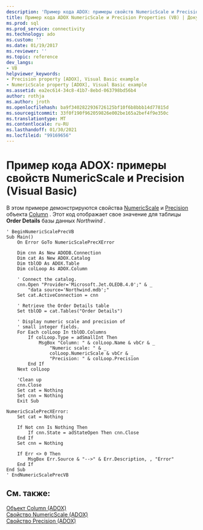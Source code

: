 ```yaml
---
description: 'Пример кода ADOX: примеры свойств NumericScale и Precision (Visual Basic)'
title: Пример кода ADOX NumericScale и Precision Properties (VB) | Документация Майкрософт
ms.prod: sql
ms.prod_service: connectivity
ms.technology: ado
ms.custom: ''
ms.date: 01/19/2017
ms.reviewer: ''
ms.topic: reference
dev_langs:
- VB
helpviewer_keywords:
- Precision property [ADOX], Visual Basic example
- NumericScale property [ADOX], Visual Basic example
ms.assetid: ea2ec614-34c8-41b7-8ebd-063798bd56b4
author: rothja
ms.author: jroth
ms.openlocfilehash: ba9f3402822936726125bf10f6b8bbb14d77815d
ms.sourcegitcommit: 33f0f190f962059826e002be165a2bef4f9e350c
ms.translationtype: MT
ms.contentlocale: ru-RU
ms.lasthandoff: 01/30/2021
ms.locfileid: "99169656"
---
```

# <a name="adox-code-example-numericscale-and-precision-properties-example-vb"></a>Пример кода ADOX: примеры свойств NumericScale и Precision (Visual Basic)
В этом примере демонстрируются свойства [NumericScale](./numericscale-property-adox.md) и [Precision](./precision-property-adox.md) объекта [Column](./column-object-adox.md) . Этот код отображает свое значение для таблицы **Order Details** базы данных *Northwind* .  
  
```  
' BeginNumericScalePrecVB  
Sub Main()  
    On Error GoTo NumericScalePrecXError  
  
    Dim cnn As New ADODB.Connection  
    Dim cat As New ADOX.Catalog  
    Dim tblOD As ADOX.Table  
    Dim colLoop As ADOX.Column  
  
    ' Connect the catalog.  
    cnn.Open "Provider='Microsoft.Jet.OLEDB.4.0';" & _  
        "data source='Northwind.mdb';"  
    Set cat.ActiveConnection = cnn  
  
    ' Retrieve the Order Details table  
    Set tblOD = cat.Tables("Order Details")  
  
    ' Display numeric scale and precision of  
    ' small integer fields.  
    For Each colLoop In tblOD.Columns  
        If colLoop.Type = adSmallInt Then  
            MsgBox "Column: " & colLoop.Name & vbCr & _  
                "Numeric scale: " & _  
                colLoop.NumericScale & vbCr & _  
                "Precision: " & colLoop.Precision  
        End If  
    Next colLoop  
  
    'Clean up  
    cnn.Close  
    Set cat = Nothing  
    Set cnn = Nothing  
    Exit Sub  
  
NumericScalePrecXError:  
    Set cat = Nothing  
  
    If Not cnn Is Nothing Then  
        If cnn.State = adStateOpen Then cnn.Close  
    End If  
    Set cnn = Nothing  
  
    If Err <> 0 Then  
        MsgBox Err.Source & "-->" & Err.Description, , "Error"  
    End If  
End Sub  
' EndNumericScalePrecVB  
```  
  
## <a name="see-also"></a>См. также:  
 [Объект Column (ADOX)](./column-object-adox.md)   
 [Свойство NumericScale (ADOX)](./numericscale-property-adox.md)   
 [Свойство Precision (ADOX)](./precision-property-adox.md)
